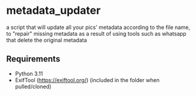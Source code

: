 # metadata_updater
 a script that will update all your pics' metadata according to the file name, to "repair" missing metadata as a result of using tools such as whatsapp that delete the original metadata

## Requirements
- Python 3.11
- ExifTool (https://exiftool.org/) (included in the folder when pulled/cloned)
